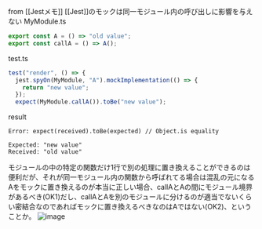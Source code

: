 
from [[Jestメモ]]
[[Jest]]のモックは同一モジュール内の呼び出しに影響を与えない
MyModule.ts

```typescript
export const A = () => "old value";
export const callA = () => A();
```

test.ts

```typescript
test("render", () => {
  jest.spyOn(MyModule, "A").mockImplementation(() => {
    return "new value";
  });
  expect(MyModule.callA()).toBe("new value");
```

result

```
Error: expect(received).toBe(expected) // Object.is equality

Expected: "new value"
Received: "old value"
```


モジュールの中の特定の関数だけ1行で別の処理に置き換えることができるのは便利だが、それが同一モジュール内の関数から呼ばれてる場合は混乱の元になる
Aをモックに置き換えるのが本当に正しい場合、callAとAの間にモジュール境界があるべき(OK1)だし、callAとAを別のモジュールに分けるのが適当でないくらい密結合なのであればモックに置き換えるべきなのはAではない(OK2)、ということか。
![image](https://gyazo.com/14dc24bc22d734c03c4906a938f365b7/thumb/1000)

